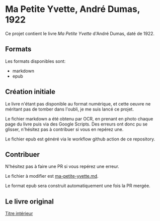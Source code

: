 # Ma Petite Yvette, André Dumas, 1922

Ce projet contient le livre *Ma Petite Yvette* d'André Dumas, daté de 1922.

## Formats

Les formats disponibles sont:

- markdown
- epub

## Création initiale

Le livre n'étant pas disponible au format numérique, et cette oeuvre ne méritant pas de tomber dans l'oubli, je me suis lancé ce projet.

Le fichier markdown a été obtenu par OCR, en prenant en photo chaque page du livre puis via des Google Scripts. Des erreurs ont donc pu se glisser, n'hésitez pas à contribuer si vous en repérez une.

Le fichier epub est généré via le workflow github action de ce repository.

## Contribuer

N'hésitez pas à faire une PR si vous repérez une erreur.

Le fichier à modifier est [ma-petite-yvette.md](ma-petite-yvette.md).

Le format epub sera construit automatiquement une fois la PR mergée.


## Le livre original

[Titre intérieur](livre-titre-interieur.jpg)

